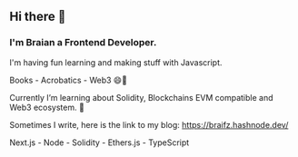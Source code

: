 ## Hi there 👋

### I'm Braian a Frontend Developer.

I'm having fun learning and making stuff with Javascript.

Books - Acrobatics - Web3 😄🌱

Currently I’m learning about Solidity, Blockchains EVM compatible and Web3 ecosystem. 🦾

Sometimes I write, here is the link to my blog: https://braifz.hashnode.dev/  

Next.js - Node - Solidity - Ethers.js - TypeScript


<!--
**Braifz/braifz** is a ✨ _special_ ✨ repository because its `README.md` (this file) appears on your GitHub profile.

Here are some ideas to get you started:

- 🔭 I’m currently working on ...
- 🌱 I’m currently learning ...
- 👯 I’m looking to collaborate on ...
- 🤔 I’m looking for help with ...
- 💬 Ask me about ...
- 📫 How to reach me: ...
- 😄 Pronouns: ...
- ⚡ Fun fact: ...
-->
